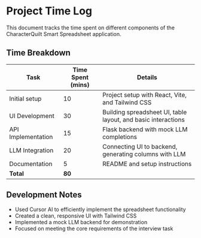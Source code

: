 # Project Time Log

This document tracks the time spent on different components of the CharacterQuilt Smart Spreadsheet application.

## Time Breakdown

| Task               | Time Spent (mins) | Details                                                       |
| ------------------ | ----------------- | ------------------------------------------------------------- |
| Initial setup      | 10                | Project setup with React, Vite, and Tailwind CSS              |
| UI Development     | 30                | Building spreadsheet UI, table layout, and basic interactions |
| API Implementation | 15                | Flask backend with mock LLM completions                       |
| LLM Integration    | 20                | Connecting UI to backend, generating columns with LLM         |
| Documentation      | 5                 | README and setup instructions                                 |
| **Total**          | **80**            |                                                               |

## Development Notes

- Used Cursor AI to efficiently implement the spreadsheet functionality
- Created a clean, responsive UI with Tailwind CSS
- Implemented a mock LLM backend for demonstration
- Focused on meeting the core requirements of the interview task